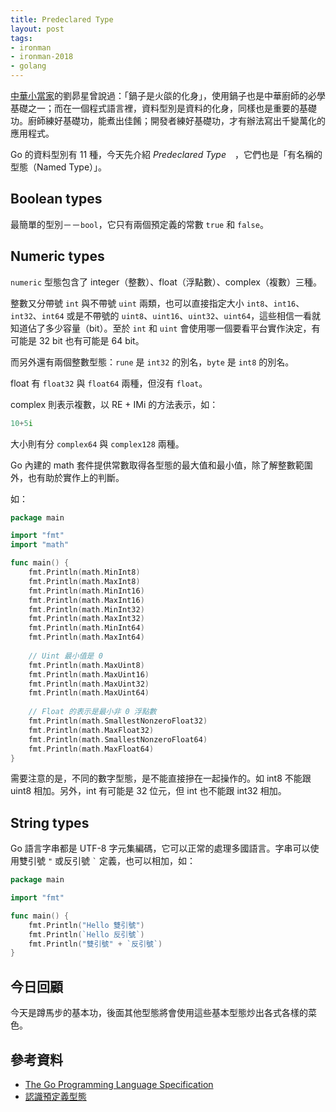 ```yaml
---
title: Predeclared Type
layout: post
tags:
- ironman
- ironman-2018
- golang
---
```


[中華小當家][]的劉昴星曾說過：「鍋子是火燄的化身」，使用鍋子也是中華廚師的必學基礎之一；而在一個程式語言裡，資料型別是資料的化身，同樣也是重要的基礎功。廚師練好基礎功，能煮出佳餚；開發者練好基礎功，才有辦法寫出千變萬化的應用程式。

Go 的資料型別有 11 種，今天先介紹 *Predeclared Type*　，它們也是「有名稱的型態（Named Type）」。

## Boolean types

最簡單的型別－－`bool`，它只有兩個預定義的常數 `true` 和 `false`。

## Numeric types

`numeric` 型態包含了 integer（整數）、float（浮點數）、complex（複數）三種。

整數又分帶號 `int` 與不帶號 `uint` 兩類，也可以直接指定大小 `int8`、`int16`、`int32`、`int64` 或是不帶號的 `uint8`、`uint16`、`uint32`、`uint64`，這些相信一看就知道佔了多少容量（bit）。至於 `int` 和 `uint` 會使用哪一個要看平台實作決定，有可能是 32 bit 也有可能是 64 bit。

而另外還有兩個整數型態：`rune` 是 `int32` 的別名，`byte` 是 `int8` 的別名。

float 有 `float32` 與 `float64` 兩種，但沒有 `float`。

complex 則表示複數，以 RE + IMi 的方法表示，如：

```go
10+5i
```

大小則有分 `complex64` 與 `complex128` 兩種。

Go 內建的 math 套件提供常數取得各型態的最大值和最小值，除了解整數範圍外，也有助於實作上的判斷。

如：

```go
package main

import "fmt"
import "math"

func main() {
	fmt.Println(math.MinInt8)
	fmt.Println(math.MaxInt8)
	fmt.Println(math.MinInt16)
	fmt.Println(math.MaxInt16)
	fmt.Println(math.MinInt32)
	fmt.Println(math.MaxInt32)
	fmt.Println(math.MinInt64)
	fmt.Println(math.MaxInt64)
	
	// Uint 最小值是 0
	fmt.Println(math.MaxUint8)
	fmt.Println(math.MaxUint16)
	fmt.Println(math.MaxUint32)
	fmt.Println(math.MaxUint64)
	
	// Float 的表示是最小非 0 浮點數
	fmt.Println(math.SmallestNonzeroFloat32)
	fmt.Println(math.MaxFloat32)
	fmt.Println(math.SmallestNonzeroFloat64)
	fmt.Println(math.MaxFloat64)
}
```

需要注意的是，不同的數字型態，是不能直接摻在一起操作的。如 int8 不能跟 uint8 相加。另外，int 有可能是 32 位元，但 int 也不能跟 int32 相加。

## String types

Go 語言字串都是 UTF-8 字元集編碼，它可以正常的處理多國語言。字串可以使用雙引號 `"` 或反引號 `` ` `` 定義，也可以相加，如：

```go
package main

import "fmt"

func main() {
	fmt.Println("Hello 雙引號")
	fmt.Println(`Hello 反引號`)
	fmt.Println("雙引號" + `反引號`)
}
```

## 今日回顧

今天是蹲馬步的基本功，後面其他型態將會使用這些基本型態炒出各式各樣的菜色。

## 參考資料

* [The Go Programming Language Specification](https://golang.org/ref/spec#Types)
* [認識預定義型態](https://openhome.cc/Gossip/Go/PreDeclaredType.html)

[中華小當家]: https://zh.wikipedia.org/wiki/%E4%B8%AD%E8%8F%AF%E5%B0%8F%E7%95%B6%E5%AE%B6
